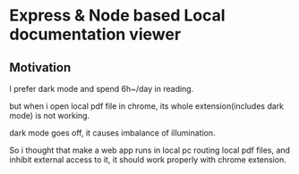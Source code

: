 # Express & Node based Local documentation viewer

## Motivation
I prefer dark mode and spend 6h~/day in reading.

but when i open local pdf file in chrome, its whole extension(includes dark mode) is not working.

dark mode goes off, it causes imbalance of illumination.

So i thought that make a web app runs in local pc routing local pdf files, and inhibit external access to it, it should work properly with chrome extension.

